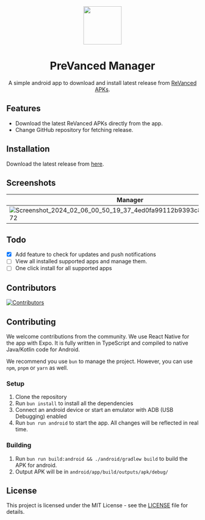 <div align="center">

<img height="100px" src="https://github.com/prevanced/prevanced-manager/assets/63334479/3bfedf15-9852-4447-af98-c7e38d6cf93e" />
  
# PreVanced Manager

A simple android app to download and install latest release from [ReVanced APKs](https://github.com/revanced-apks/build-apps).

</div>

## Features

- Download the latest ReVanced APKs directly from the app.
- Change GitHub repository for fetching release.

## Installation

Download the latest release from [here](https://github.com/prevanced/prevanced-manager/releases/latest).

## Screenshots

|Manager|Options|
|---|---|
|![Screenshot_2024_02_06_00_50_19_37_4ed0fa99112b9393c8307694b9754972](https://github.com/prevanced/prevanced-manager/assets/63334479/ff2d0c1e-abdf-4ed4-acf1-42cba16b09b7)|![Screenshot_2024_02_03_15_45_46_12_4ed0fa99112b9393c8307694b9754972](https://github.com/prevanced/prevanced-manager/assets/63334479/28c114e9-f08e-4d7f-94ca-ef56dc4fc02d)|

## Todo

- [x] Add feature to check for updates and push notifications
- [ ] View all installed supported apps and manage them.
- [ ] One click install for all supported apps

## Contributors

[![Contributors](https://contributors-img.web.app/image?repo=prevanced/prevanced-manager)](https://github.com/prevanced/prevanced-manager/graphs/contributors)

## Contributing

We welcome contributions from the community. We use React Native for the app with Expo. It is fully written in TypeScript and compiled to native Java/Kotlin code for Android.

We recommend you use `bun` to manage the project. However, you can use `npm`, `pnpm` or `yarn` as well.

### Setup

1. Clone the repository
2. Run `bun install` to install all the dependencies
3. Connect an android device or start an emulator with ADB (USB Debugging) enabled
4. Run `bun run android` to start the app. All changes will be reflected in real time.

### Building

1. Run `bun run build:android && ./android/gradlew build` to build the APK for android.
2. Output APK will be in `android/app/build/outputs/apk/debug/`

## License

This project is licensed under the MIT License - see the [LICENSE](LICENSE) file for details.
